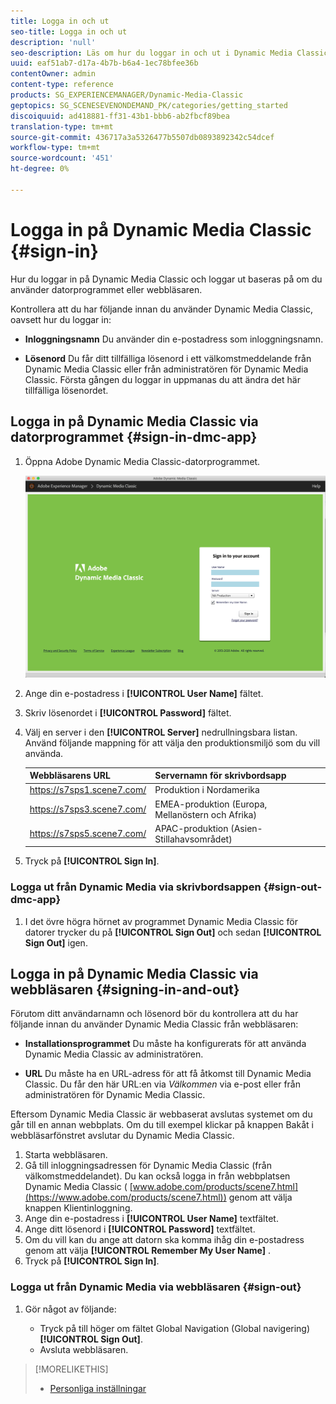 ```yaml
---
title: Logga in och ut
seo-title: Logga in och ut
description: 'null'
seo-description: Läs om hur du loggar in och ut i Dynamic Media Classic
uuid: eaf51ab7-d17a-4b7b-b6a4-1ec78bfee36b
contentOwner: admin
content-type: reference
products: SG_EXPERIENCEMANAGER/Dynamic-Media-Classic
geptopics: SG_SCENESEVENONDEMAND_PK/categories/getting_started
discoiquuid: ad418881-ff31-43b1-bbb6-ab2fbcf89bea
translation-type: tm+mt
source-git-commit: 436717a3a5326477b5507db0893892342c54dcef
workflow-type: tm+mt
source-wordcount: '451'
ht-degree: 0%

---
```



<!-- UPDATE THIS TOPIC AFTER DECEMBER 31, 2020!!!!! -->

# Logga in på Dynamic Media Classic {#sign-in}

Hur du loggar in på Dynamic Media Classic och loggar ut baseras på om du använder datorprogrammet eller webbläsaren.

Kontrollera att du har följande innan du använder Dynamic Media Classic, oavsett hur du loggar in:

* **Inloggningsnamn** Du använder din e-postadress som inloggningsnamn.

* **Lösenord** Du får ditt tillfälliga lösenord i ett välkomstmeddelande från Dynamic Media Classic eller från administratören för Dynamic Media Classic. Första gången du loggar in uppmanas du att ändra det här tillfälliga lösenordet.

## Logga in på Dynamic Media Classic via datorprogrammet {#sign-in-dmc-app}

1. Öppna Adobe Dynamic Media Classic-datorprogrammet.

   ![Logga in med Dynamic Media Classic](/help/assets/dmclassic-login1.png)

1. Ange din e-postadress i **[!UICONTROL User Name]** fältet.
1. Skriv lösenordet i **[!UICONTROL Password]** fältet.
1. Välj en server i den **[!UICONTROL Server]** nedrullningsbara listan.
Använd följande mappning för att välja den produktionsmiljö som du vill använda.

   | Webbläsarens URL | Servernamn för skrivbordsapp |
   |---|---|
   | https://s7sps1.scene7.com/ | Produktion i Nordamerika |
   | https://s7sps3.scene7.com/ | EMEA-produktion (Europa, Mellanöstern och Afrika) |
   | https://s7sps5.scene7.com/ | APAC-produktion (Asien-Stillahavsområdet) |

1. Tryck på **[!UICONTROL Sign In]**.

### Logga ut från Dynamic Media via skrivbordsappen {#sign-out-dmc-app}

1. I det övre högra hörnet av programmet Dynamic Media Classic för datorer trycker du på **[!UICONTROL Sign Out]** och sedan **[!UICONTROL Sign Out]** igen.

## Logga in på Dynamic Media Classic via webbläsaren {#signing-in-and-out}

Förutom ditt användarnamn och lösenord bör du kontrollera att du har följande innan du använder Dynamic Media Classic från webbläsaren:

* **Installationsprogrammet** Du måste ha konfigurerats för att använda Dynamic Media Classic av administratören.

* **URL** Du måste ha en URL-adress för att få åtkomst till Dynamic Media Classic. Du får den här URL:en via 
*Välkommen* via e-post eller från administratören för Dynamic Media Classic.

Eftersom Dynamic Media Classic är webbaserat avslutas systemet om du går till en annan webbplats. Om du till exempel klickar på knappen Bakåt i webbläsarfönstret avslutar du Dynamic Media Classic.

1. Starta webbläsaren.
1. Gå till inloggningsadressen för Dynamic Media Classic (från välkomstmeddelandet). Du kan också logga in från webbplatsen Dynamic Media Classic ( [www.adobe.com/products/scene7.html](https://www.adobe.com/products/scene7.html)) genom att välja knappen Klientinloggning.
1. Ange din e-postadress i **[!UICONTROL User Name]** textfältet.
1. Ange ditt lösenord i **[!UICONTROL Password]** textfältet.
1. Om du vill kan du ange att datorn ska komma ihåg din e-postadress genom att välja **[!UICONTROL Remember My User Name]** .
1. Tryck på **[!UICONTROL Sign In]**.

### Logga ut från Dynamic Media via webbläsaren {#sign-out}

1. Gör något av följande:

   * Tryck på till höger om fältet Global Navigation (Global navigering) **[!UICONTROL Sign Out]**.
   * Avsluta webbläsaren.

>[!MORELIKETHIS]
>
>* [Personliga inställningar](personal-setup.md#personal_setup)

